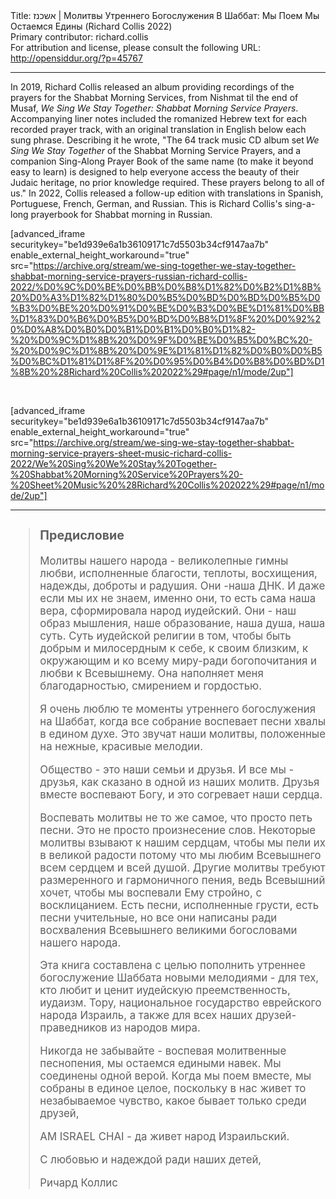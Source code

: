 <html>
<head></head>
<body>
Title: אשכנז | Молитвы Утреннего Богослужения В Шаббат: Мы Поем Мы Остаемся Едины (Richard Collis 2022)<br />
Primary contributor: richard.collis<br />
For attribution and license, please consult the following URL: <a href="http://opensiddur.org/?p=45767">http://opensiddur.org/?p=45767</a>
<p />
<hr />

In 2019, Richard Collis released an album providing recordings of the prayers for the Shabbat Morning Services, from Nishmat til the end of Musaf, <em>We Sing We Stay Together: Shabbat Morning Service Prayers</em>. Accompanying liner notes included the romanized Hebrew text for each recorded prayer track, with an original translation in English below each sung phrase. Describing it he wrote, "The 64 track music CD album set <em>We Sing We Stay Together</em> of the Shabbat Morning Service Prayers, and a companion Sing-Along Prayer Book of the same name (to make it beyond easy to learn) is designed to help everyone access the beauty of their Judaic heritage, no prior knowledge required. These prayers belong to all of us." In 2022, Collis released a follow-up edition with translations in Spanish, Portuguese, French, German, and Russian. This is Richard Collis's sing-a-long prayerbook for Shabbat morning in Russian.

[advanced_iframe securitykey="be1d939e6a1b36109171c7d5503b34cf9147aa7b" enable_external_height_workaround="true" src="https://archive.org/stream/we-sing-together-we-stay-together-shabbat-morning-service-prayers-russian-richard-collis-2022/%D0%9C%D0%BE%D0%BB%D0%B8%D1%82%D0%B2%D1%8B%20%D0%A3%D1%82%D1%80%D0%B5%D0%BD%D0%BD%D0%B5%D0%B3%D0%BE%20%D0%91%D0%BE%D0%B3%D0%BE%D1%81%D0%BB%D1%83%D0%B6%D0%B5%D0%BD%D0%B8%D1%8F%20%D0%92%20%D0%A8%D0%B0%D0%B1%D0%B1%D0%B0%D1%82-%20%D0%9C%D1%8B%20%D0%9F%D0%BE%D0%B5%D0%BC%20-%20%D0%9C%D1%8B%20%D0%9E%D1%81%D1%82%D0%B0%D0%B5%D0%BC%D1%81%D1%8F%20%D0%95%D0%B4%D0%B8%D0%BD%D1%8B%20%28Richard%20Collis%202022%29#page/n1/mode/2up"]

&nbsp;

[advanced_iframe securitykey="be1d939e6a1b36109171c7d5503b34cf9147aa7b" enable_external_height_workaround="true" src="https://archive.org/stream/we-sing-we-stay-together-shabbat-morning-service-prayers-sheet-music-richard-collis-2022/We%20Sing%20We%20Stay%20Together-%20Shabbat%20Morning%20Service%20Prayers%20-%20Sheet%20Music%20%28Richard%20Collis%202022%29#page/n1/mode/2up"]

<hr />

<div class="cyrillic" lang="en" style="font-size: 1.2em;">
<blockquote><h3>Предисловие</h3>

Молитвы нашего народа - великолепные гимны любви, исполненные благости, теплоты, восхищения, надежды, доброты и радушия. Они -наша ДНК. И даже если мы их не знаем, именно они, то есть сама наша вера, сформировала народ иудейский. Они - наш образ мышления, наше образование, наша душа, наша суть. Суть иудейской религии в том, чтобы быть добрым и милосердным к себе, к своим близким, к окружающим и ко всему миру-ради богопочитания и любви к Всевышнему. Она наполняет меня благодарностью, смирением и гордостью.

Я очень люблю те моменты утреннего богослужения на Шаббат, когда все собрание воспевает песни хвалы в едином духе. Это звучат наши молитвы, положенные на нежные, красивые мелодии.

Общество - это наши семьи и друзья. И все мы - друзья, как сказано в одной из наших молитв. Друзья вместе воспевают Богу, и это согревает наши сердца.

Воспевать молитвы не то же самое, что просто петь песни. Это не просто произнесение слов. Некоторые молитвы взывают к нашим сердцам, чтобы мы пели их в великой радости потому что мы любим Всевышнего всем сердцем и всей душой. Другие молитвы требуют размеренного и гармоничного пения, ведь Всевышний хочет, чтобы мы воспевали Ему стройно, с восклицанием. Есть песни, исполненные грусти, есть песни учительные, но все они написаны ради восхваления Всевышнего великими богословами нашего народа.

Эта книга составлена с целью пополнить утреннее богослужение Шаббата новыми мелодиями - для тех, кто любит и ценит иудейскую преемственность, иудаизм. Тору, национальное государство еврейского народа Израиль, а также для всех наших друзей-праведников из народов мира.

Никогда не забывайте - воспевая молитвенные песнопения, мы остаемся едиными навек. Мы соединены одной верой. Когда мы поем вместе, мы собраны в единое целое, поскольку в нас живет то незабываемое чувство, какое бывает только среди друзей,

АМ ISRAEL СНАI - да живет народ Израильский.

С любовью и надеждой ради наших детей,

Ричард Коллис</blockquote>
</div>

&nbsp;
</body>
</html>